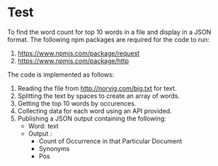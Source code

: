 # Test
To find the word count for top 10 words in a file and display in a JSON format.
The following npm packages are required for the code to run:
1. https://www.npmjs.com/package/request
2. https://www.npmjs.com/package/http

The code is implemented as follows:
1. Reading the file from http://norvig.com/big.txt for text.
2. Splitting the text by spaces to create an array of words.
3. Getting the top 10 words by occurences.
4. Collecting data for each word using an API provided.
5. Publishing a JSON output containing the following:
   - Word: text 
   - Output :
        - Count of Occurrence in that Particular Document
        - Synonyms
        - Pos
